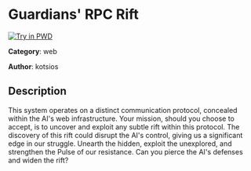 # Guardians' RPC Rift

[![Try in PWD](https://raw.githubusercontent.com/play-with-docker/stacks/master/assets/images/button.png)](https://labs.play-with-docker.com/?stack=https://raw.githubusercontent.com/cybermouflons/CCSC-CTF-2023/master/web/guardians-rpc-rift/docker-compose.yml)


**Category**: web

**Author**: kotsios

## Description

This system operates on a distinct communication protocol, concealed within the AI's web infrastructure. Your mission, should you choose to accept, is to uncover and exploit any subtle rift within this protocol. The discovery of this rift could disrupt the AI's control, giving us a significant edge in our struggle. Unearth the hidden, exploit the unexplored, and strengthen the Pulse of our resistance. Can you pierce the AI's defenses and widen the rift?
